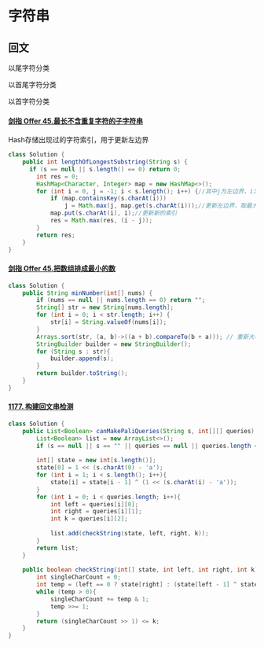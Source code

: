 # 字符串

## 回文

以尾字符分类

以首尾字符分类

以首字符分类

####  [剑指 Offer 45.最长不含重复字符的子字符串](https://leetcode-cn.com/problems/zui-chang-bu-han-zhong-fu-zi-fu-de-zi-zi-fu-chuan-lcof/)

Hash存储出现过的字符索引，用于更新左边界

```java
class Solution {
    public int lengthOfLongestSubstring(String s) {
      if (s == null || s.length() == 0) return 0;
        int res = 0;
        HashMap<Character, Integer> map = new HashMap<>();
        for (int i = 0, j = -1; i < s.length(); i++) {//其中j为左边界，i为右边界
            if (map.containsKey(s.charAt(i)))
                j = Math.max(j, map.get(s.charAt(i)));//更新左边界，取最大值是因为，重复字符的位置可能在当前序列的中间
            map.put(s.charAt(i), i);//更新新的索引
            res = Math.max(res, (i - j));
        }
        return res;  
    }
}
```

#### [剑指 Offer 45.把数组排成最小的数](https://leetcode-cn.com/problems/ba-shu-zu-pai-cheng-zui-xiao-de-shu-lcof/)

```java
class Solution {
    public String minNumber(int[] nums) {
        if (nums == null || nums.length == 0) return "";
        String[] str = new String[nums.length];
        for (int i = 0; i < str.length; i++) {
            str[i] = String.valueOf(nums[i]);
        }
        Arrays.sort(str, (a, b)->((a + b).compareTo(b + a))); // 重新大小规则
        StringBuilder builder = new StringBuilder();
        for (String s : str){
            builder.append(s);
        }
        return builder.toString();
    }
}
```

#### [1177. 构建回文串检测](https://leetcode-cn.com/problems/can-make-palindrome-from-substring/)

```java
class Solution {
    public List<Boolean> canMakePaliQueries(String s, int[][] queries) {
        List<Boolean> list = new ArrayList<>();
        if (s == null || s == "" || queries == null || queries.length < 1 || queries[0].length < 2) return list;
        
        int[] state = new int[s.length()];
        state[0] = 1 << (s.charAt(0) - 'a');
        for (int i = 1; i < s.length(); i++){
            state[i] = state[i - 1] ^ (1 << (s.charAt(i) - 'a'));
        }
        for (int i = 0; i < queries.length; i++){
            int left = queries[i][0];
            int right = queries[i][1];
            int k = queries[i][2];
            
            list.add(checkString(state, left, right, k));
        }
        return list;
    }
    
    public boolean checkString(int[] state, int left, int right, int k){
        int singleCharCount = 0;
        int temp = (left == 0 ? state[right] : (state[left - 1] ^ state[right]));  
        while (temp > 0){
            singleCharCount += temp & 1;
            temp >>= 1;
        }   
        return (singleCharCount >> 1) <= k;
    }
}
```

